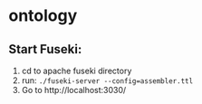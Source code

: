 # ontology


## Start Fuseki:
1. cd to apache fuseki directory
2. run:
```./fuseki-server --config=assembler.ttl```
3. Go to http://localhost:3030/

